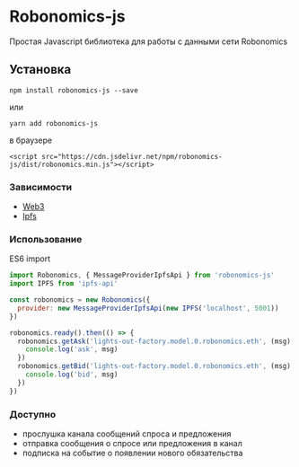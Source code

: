 Robonomics-js
========

Простая Javascript библиотека для работы с данными сети Robonomics

## Установка

```
npm install robonomics-js --save
```
или
```
yarn add robonomics-js
```
в браузере
```
<script src="https://cdn.jsdelivr.net/npm/robonomics-js/dist/robonomics.min.js"></script>
```

### Зависимости

* [Web3](https://github.com/ethereum/web3.js/)
* [Ipfs](https://github.com/ipfs/js-ipfs)



### Использование

ES6 import

```javascript
import Robonomics, { MessageProviderIpfsApi } from 'robonomics-js'
import IPFS from 'ipfs-api'

const robonomics = new Robonomics({
  provider: new MessageProviderIpfsApi(new IPFS('localhost', 5001))
})

robonomics.ready().then(() => {
  robonomics.getAsk('lights-out-factory.model.0.robonomics.eth', (msg) => {
    console.log('ask', msg)
  })
  robonomics.getBid('lights-out-factory.model.0.robonomics.eth', (msg) => {
    console.log('bid', msg)
  })
})
```

### Доступно

* прослушка канала сообщений спроса и предложения
* отправка сообщения о спросе или предложения в канал
* подписка на событие о появлении нового обязательства
